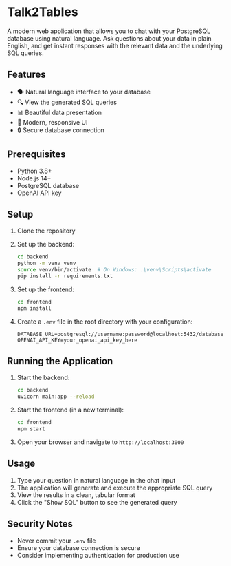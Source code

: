# Talk2Tables

A modern web application that allows you to chat with your PostgreSQL database using natural language. Ask questions about your data in plain English, and get instant responses with the relevant data and the underlying SQL queries.

## Features

- 🗣️ Natural language interface to your database
- 🔍 View the generated SQL queries
- 📊 Beautiful data presentation
- 💫 Modern, responsive UI
- 🔒 Secure database connection

## Prerequisites

- Python 3.8+
- Node.js 14+
- PostgreSQL database
- OpenAI API key

## Setup

1. Clone the repository
2. Set up the backend:
   ```bash
   cd backend
   python -m venv venv
   source venv/bin/activate  # On Windows: .\venv\Scripts\activate
   pip install -r requirements.txt
   ```

3. Set up the frontend:
   ```bash
   cd frontend
   npm install
   ```

4. Create a `.env` file in the root directory with your configuration:
   ```
   DATABASE_URL=postgresql://username:password@localhost:5432/database_name
   OPENAI_API_KEY=your_openai_api_key_here
   ```

## Running the Application

1. Start the backend:
   ```bash
   cd backend
   uvicorn main:app --reload
   ```

2. Start the frontend (in a new terminal):
   ```bash
   cd frontend
   npm start
   ```

3. Open your browser and navigate to `http://localhost:3000`

## Usage

1. Type your question in natural language in the chat input
2. The application will generate and execute the appropriate SQL query
3. View the results in a clean, tabular format
4. Click the "Show SQL" button to see the generated query

## Security Notes

- Never commit your `.env` file
- Ensure your database connection is secure
- Consider implementing authentication for production use 